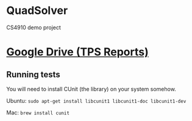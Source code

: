 # QuadSolver
CS4910 demo project

# [Google Drive (TPS Reports)](https://drive.google.com/drive/folders/1p6M2_yfme9Apm8la7Wr4oneaYihetKgb)

## Running tests
You will need to install CUnit (the library) on your system somehow.

Ubuntu: `sudo apt-get install libcunit1 libcunit1-doc libcunit1-dev`

Mac: `brew install cunit`

